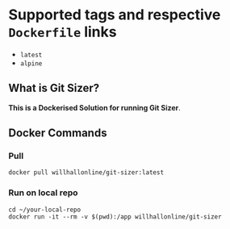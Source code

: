 # Supported tags and respective ```Dockerfile``` links
* ```latest```
* ```alpine```

## What is Git Sizer?



**This is a Dockerised Solution for running Git Sizer**.

## Docker Commands

### Pull

```
docker pull willhallonline/git-sizer:latest
```

### Run on local repo

```
cd ~/your-local-repo
docker run -it --rm -v $(pwd):/app willhallonline/git-sizer
```
